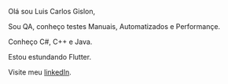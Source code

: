 Olá sou Luis Carlos Gislon,

Sou QA, conheço testes Manuais, Automatizados e Performançe.

Conheço C#, C++ e Java.

Estou estundando Flutter.

Visite meu [linkedIn](https://www.linkedin.com/in/gislon).






<!--

### Hi there 👋

**luis-gislon/luis-gislon** is a ✨ _special_ ✨ repository because its `README.md` (this file) appears on your GitHub profile.

Here are some ideas to get you started:

- 🔭 I’m currently working on ...
- 🌱 I’m currently learning ...
- 👯 I’m looking to collaborate on ...
- 🤔 I’m looking for help with ...
- 💬 Ask me about ...
- 📫 How to reach me: ...
- 😄 Pronouns: ...
- ⚡ Fun fact: ...

-->
